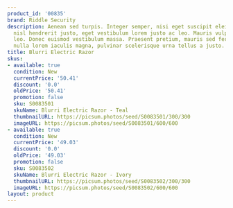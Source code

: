 ```yaml
---
product_id: '00835'
brand: Riddle Security
description: Aenean sed turpis. Integer semper, nisi eget suscipit eleifend, erat
  nisl hendrerit justo, eget vestibulum lorem justo ac leo. Mauris vulputate pellentesque
  leo. Donec euismod vestibulum massa. Praesent pretium, mauris sed fermentum hendrerit,
  nulla lorem iaculis magna, pulvinar scelerisque urna tellus a justo.
title: Blurri Electric Razor
skus:
- available: true
  condition: New
  currentPrice: '50.41'
  discount: '0.0'
  oldPrice: '50.41'
  promotion: false
  sku: S0083501
  skuName: Blurri Electric Razor - Teal
  thumbnailURL: https://picsum.photos/seed/S0083501/300/300
  imageURL: https://picsum.photos/seed/S0083501/600/600
- available: true
  condition: New
  currentPrice: '49.03'
  discount: '0.0'
  oldPrice: '49.03'
  promotion: false
  sku: S0083502
  skuName: Blurri Electric Razor - Ivory
  thumbnailURL: https://picsum.photos/seed/S0083502/300/300
  imageURL: https://picsum.photos/seed/S0083502/600/600
layout: product
---
```

